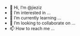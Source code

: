 - 👋 Hi, I’m @jieziz
- 👀 I’m interested in ...
- 🌱 I’m currently learning ...
- 💞️ I’m looking to collaborate on ...
- 📫 How to reach me ...

<!---
jieziz/jieziz is a ✨ special ✨ repository because its `README.md` (this file) appears on your GitHub profile.
You can click the Preview link to take a look at your changes.
--->
